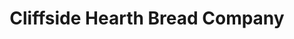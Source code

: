 ---
title: "Cliffside Hearth Bread Company"
url: /scarborough/cliffside-hearth-bread-company/
shop: bakery
---